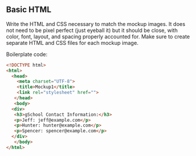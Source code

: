 ## Basic HTML

Write the HTML and CSS necessary to match the mockup images. It does not need to be pixel perfect (just eyeball it) but it should be close, with color, font, layout, and spacing properly accounted for. Make sure to create separate HTML and CSS files for each mockup image.

Boilerplate code:

```html
<!DOCTYPE html>
<html>
  <head>
    <meta charset="UTF-8">
    <title>Mockup1</title>
    <link rel="stylesheet" href="">
   </head>
   <body>
  <div>
   <h3>gSchool Contact Information:</h3>
   <p>Jeff: jeff@example.com</p>
   <p>Hunter: hunter@example.com</p>
   <p>Spencer: spencer@example.com</p>
  </div>
   </body>
</html>
```
